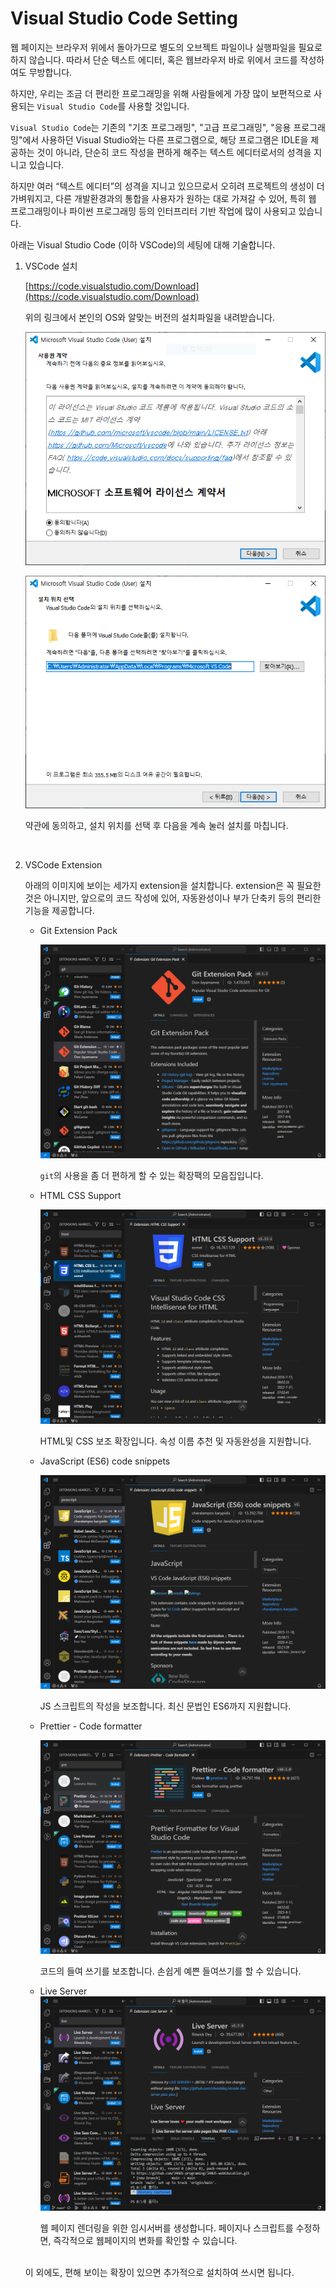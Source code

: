# Visual Studio Code Setting

웹 페이지는 브라우저 위에서 돌아가므로 별도의 오브젝트 파일이나 실행파일을 필요로 하지 않습니다. 따라서 단순 텍스트 에디터, 혹은 웹브라우저 바로 위에서 코드를 작성하여도 무방합니다.

하지만, 우리는 조금 더 편리한 프로그래밍을 위해 사람들에게 가장 많이 보편적으로 사용되는 `Visual Studio Code`를 사용할 것입니다.

`Visual Studio Code`는 기존의 "기초 프로그래밍", "고급 프로그래밍", "응용 프로그래밍"에서 사용하던 Visual Studio와는 다른 프로그램으로, 해당 프로그램은 IDLE을 제공하는 것이 아니라, 단순히 코드 작성을 편하게 해주는 텍스트 에디터로서의 성격을 지니고 있습니다. 

하지만 여러 “텍스트 에디터”의 성격을 지니고 있으므로서 오히려 프로젝트의 생성이 더 가벼워지고, 다른 개발환경과의 통합을 사용자가 원하는 대로 가져갈 수 있어, 특히 웹 프로그래밍이나 파이썬 프로그래밍 등의 인터프리터 기반 작업에 많이 사용되고 있습니다.

아래는  Visual Studio Code (이하 VSCode)의 세팅에 대해 기술합니다.

1. VSCode 설치
    
    [https://code.visualstudio.com/Download](https://code.visualstudio.com/Download)
    
     위의 링크에서 본인의 OS와 알맞는 버전의 설치파일을 내려받습니다.
    
    ![VSCode first screen.PNG](images/VSCode_first_screen.png)
    
    ![path select.PNG](images/path_select.png)
    
    약관에 동의하고, 설치 위치를 선택 후 다음을 계속 눌러 설치를 마칩니다.

    <br>

2. VSCode Extension
    
    아래의 이미지에 보이는 세가지 extension을 설치합니다. extension은 꼭 필요한 것은 아니지만, 앞으로의 코드 작성에 있어, 자동완성이나 부가 단축키 등의 편리한 기능을 제공합니다.
    
    - Git Extension Pack
        
        ![git extension.PNG](images/git_extension.png)
        
        `git`의 사용을 좀 더 편하게 할 수 있는 확장팩의 모음집입니다.
        
    
    - HTML CSS Support
        
        ![html_css.PNG](images/html_css.png)
        
        HTML및 CSS 보조 확장입니다. 속성 이름 추천 및 자동완성을 지원합니다.
        
    - JavaScript (ES6) code snippets
        
        ![js관련 확장.PNG](images/JSsnippets.png)
        
        JS 스크립트의 작성을 보조합니다. 최신 문법인 ES6까지 지원합니다.
        
    
    - Prettier - Code formatter
        
        ![prettier.PNG](images/prettier.png)
        
        코드의 들여 쓰기를 보조합니다. 손쉽게 예쁜 들여쓰기를 할 수 있습니다.
        
    - Live Server
        ![liveServer.PNG](images/liveserver.png)
        
        웹 페이지 렌더링을 위한 임시서버를 생성합니다. 페이지나 스크립트를 수정하면, 즉각적으로 웹페이지의 변화를 확인할 수 있습니다.


    <br>
    이 외에도, 편해 보이는 확장이 있으면 추가적으로 설치하여 쓰시면 됩니다.